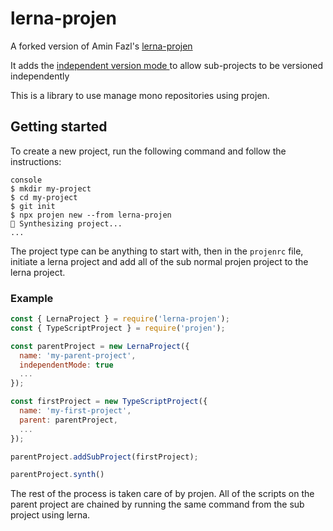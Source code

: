 # lerna-projen

A forked version of Amin Fazl's [lerna-projen](https://github.com/AminFazlMondo/Lerna-Projen)

It adds the [independent version mode ](https://lerna.js.org/docs/features/version-and-publish#independent-mode) to allow sub-projects to be versioned independently

This is a library to use manage mono repositories using projen.

## Getting started

To create a new project, run the following command and follow the instructions:

```
console
$ mkdir my-project
$ cd my-project
$ git init
$ npx projen new --from lerna-projen
🤖 Synthesizing project...
...
```

The project type can be anything to start with, then in the `projenrc` file, initiate a lerna project and add all of the sub normal projen project to the lerna project.

### Example
```javascript
const { LernaProject } = require('lerna-projen');
const { TypeScriptProject } = require('projen');

const parentProject = new LernaProject({
  name: 'my-parent-project',
  independentMode: true
  ...
});

const firstProject = new TypeScriptProject({
  name: 'my-first-project',
  parent: parentProject,
  ...
});

parentProject.addSubProject(firstProject);

parentProject.synth()
```

The rest of the process is taken care of by projen. All of the scripts on the parent project are chained by running the same command from the sub project using lerna.

